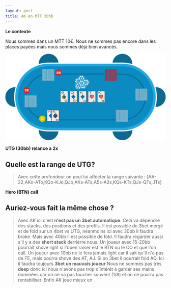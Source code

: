 ```yaml
---
layout: post
title: AK en MTT 30bb
---
```

**Le contexte**

Nous sommes dans un MTT 10€.
Nous ne sommes pas encore dans les places payées mais nous sommes déjà bien avancés.

![](../img/spots/2018-10-18-spot-1-AK.png)

**UTG (30bb) relance a 2x**

## Quelle est la range de UTG?

> Avec cette profondeur on peut lui affecter la range suivante :
> [AA-22,AKo-ATo,KQo-KJo,QJo,AKs-ATs,A5s-A2s,KQs-KTs,QJs-QTs,JTs]

**Hero (BTN) call**

## Auriez-vous fait la même chose ?

> Avec AK ici c'est **n'est pas un 3bet automatique**.
> Cela va dépendre des stacks, des positions et des profils.
> Il est possible de 3bet mergé et de fold sur un 4bet vs UTG, néanmoins ici avec 30bb il faudra broke. Mais avec 40bb il est possible de fold.
> Il faudra regarder aussi s'il y a des **short stack** derrièrre nous.
> Un joueur avec 15-20bb pourrait shove light si l'open raiser est le BTN ou le CO et que l'on call.
> Un joueur avec 10bb ne le fera jamais light car il sait qu'il n'a pas de FE, mais pourra shove des AT, AJ. Si on 3bet il pourrait fold AQ.
> Ici il faudra toujours **3bet un mauvais joueur**
> Nous ne sommes pas très **deep** donc ici nous n'avons pas trop d’intérêt à garder ses mains dominées car on ne va pas toucher souvent (1/8) et on ne pourra pas rentabiliser.
> Enfin AK joue mieux en
<!--stackedit_data:
eyJoaXN0b3J5IjpbMTQwNzk3NDY0MiwtMTQ1NDkxMjM1NCwxNT
c1MDYwNDQ1LC0xNTE4OTQ2MzU0LC0xMDUwMjE4NTc4LDIwOTc0
Nzk5ODQsMTI0MDkxNTQ5OV19
-->